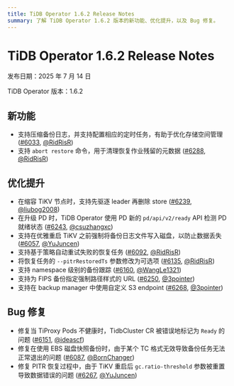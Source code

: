 ```yaml
---
title: TiDB Operator 1.6.2 Release Notes
summary: 了解 TiDB Operator 1.6.2 版本的新功能、优化提升，以及 Bug 修复。
---
```


# TiDB Operator 1.6.2 Release Notes

发布日期：2025 年 7 月 14 日

TiDB Operator 版本：1.6.2

## 新功能

- 支持压缩备份日志，并支持配置相应的定时任务，有助于优化存储空间管理 ([#6033](https://github.com/pingcap/tidb-operator/pull/6033), [@RidRisR](https://github.com/RidRisR))
- 支持 `abort restore` 命令，用于清理恢复作业残留的元数据 ([#6288](https://github.com/pingcap/tidb-operator/pull/6288), [@RidRisR](https://github.com/RidRisR))

## 优化提升

- 在缩容 TiKV 节点时，支持先驱逐 leader 再删除 store ([#6239](https://github.com/pingcap/tidb-operator/pull/6239), [@liubog2008](https://github.com/liubog2008))
- 在升级 PD 时，TiDB Operator 使用 PD 新的 `pd/api/v2/ready` API 检测 PD 就绪状态 ([#6243](https://github.com/pingcap/tidb-operator/pull/6243), [@csuzhangxc](https://github.com/csuzhangxc))
- 支持在优雅重启 TiKV 之前强制将备份日志文件写入磁盘，以防止数据丢失 ([#6057](https://github.com/pingcap/tidb-operator/pull/6057), [@YuJuncen](https://github.com/YuJuncen))
- 支持基于策略自动重试失败的恢复任务 ([#6092](https://github.com/pingcap/tidb-operator/pull/6092), [@RidRisR](https://github.com/RidRisR))
- 将恢复任务的 `--pitrRestoredTs` 参数修改为可选项 ([#6135](https://github.com/pingcap/tidb-operator/pull/6135), [@RidRisR](https://github.com/RidRisR))
- 支持 namespace 级别的备份跟踪 ([#6160](https://github.com/pingcap/tidb-operator/pull/6160), [@WangLe1321](https://github.com/WangLe1321))
- 支持为 FIPS 备份指定强制路径样式的 URL ([#6250](https://github.com/pingcap/tidb-operator/pull/6250), [@3pointer](https://github.com/3pointer))
- 支持在 backup manager 中使用自定义 S3 endpoint ([#6268](https://github.com/pingcap/tidb-operator/pull/6268), [@3pointer](https://github.com/3pointer))

## Bug 修复

- 修复当 TiProxy Pods 不健康时，TidbCluster CR 被错误地标记为 `Ready` 的问题 ([#6151](https://github.com/pingcap/tidb-operator/pull/6151), [@ideascf](https://github.com/ideascf))
- 修复在使用 EBS 磁盘快照备份时，由于某个 TC 格式无效导致备份任务无法正常退出的问题 ([#6087](https://github.com/pingcap/tidb-operator/pull/6087), [@BornChanger](https://github.com/BornChanger))
- 修复 PITR 恢复过程中，由于 TiKV 重启后 `gc.ratio-threshold` 参数被重置导致数据错误的问题 ([#6267](https://github.com/pingcap/tidb-operator/pull/6267), [@YuJuncen](https://github.com/YuJuncen))

